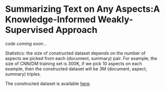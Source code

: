 # Summarizing Text on Any Aspects:A Knowledge-Informed Weakly-Supervised Approach

*code coming soon...*

Statistics: the size of constructed dataset depends on the number of aspects we picked from each (document, summary) pair. 
For example, the size of CNN/DM training set is 300K, if we pick 10 aspects on each example, then the constructed dataset will be 3M (document, aspect, summary) triples.

The constructed dataset is available [here](https://drive.google.com/file/d/17ZeJsxyottRyvfzguedoET7OFkWSgJJK/view?usp=sharing).